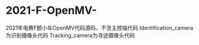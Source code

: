 # 2021-F-OpenMV-
2021年电赛F题小车OpenMV代码源码，不含主控端代码
Identification_camera为识别摄像头代码
Tracking_camera为寻迹摄像头代码
